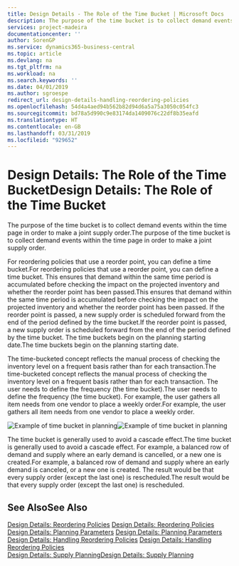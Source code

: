 ```yaml
---
title: Design Details - The Role of the Time Bucket | Microsoft Docs
description: The purpose of the time bucket is to collect demand events within the time page in order to make a joint supply order.
services: project-madeira
documentationcenter: ''
author: SorenGP
ms.service: dynamics365-business-central
ms.topic: article
ms.devlang: na
ms.tgt_pltfrm: na
ms.workload: na
ms.search.keywords: ''
ms.date: 04/01/2019
ms.author: sgroespe
redirect_url: design-details-handling-reordering-policies
ms.openlocfilehash: 54d4a4aed94b562b82d94d6a5a75a3050c054fc3
ms.sourcegitcommit: bd78a5d990c9e83174da1409076c22df8b35eafd
ms.translationtype: HT
ms.contentlocale: en-GB
ms.lasthandoff: 03/31/2019
ms.locfileid: "929652"
---
```

# <a name="design-details-the-role-of-the-time-bucket"></a><span data-ttu-id="5c6cc-103">Design Details: The Role of the Time Bucket</span><span class="sxs-lookup"><span data-stu-id="5c6cc-103">Design Details: The Role of the Time Bucket</span></span>
<span data-ttu-id="5c6cc-104">The purpose of the time bucket is to collect demand events within the time page in order to make a joint supply order.</span><span class="sxs-lookup"><span data-stu-id="5c6cc-104">The purpose of the time bucket is to collect demand events within the time page in order to make a joint supply order.</span></span>  

 <span data-ttu-id="5c6cc-105">For reordering policies that use a reorder point, you can define a time bucket.</span><span class="sxs-lookup"><span data-stu-id="5c6cc-105">For reordering policies that use a reorder point, you can define a time bucket.</span></span> <span data-ttu-id="5c6cc-106">This ensures that demand within the same time period is accumulated before checking the impact on the projected inventory and whether the reorder point has been passed.</span><span class="sxs-lookup"><span data-stu-id="5c6cc-106">This ensures that demand within the same time period is accumulated before checking the impact on the projected inventory and whether the reorder point has been passed.</span></span> <span data-ttu-id="5c6cc-107">If the reorder point is passed, a new supply order is scheduled forward from the end of the period defined by the time bucket.</span><span class="sxs-lookup"><span data-stu-id="5c6cc-107">If the reorder point is passed, a new supply order is scheduled forward from the end of the period defined by the time bucket.</span></span> <span data-ttu-id="5c6cc-108">The time buckets begin on the planning starting date.</span><span class="sxs-lookup"><span data-stu-id="5c6cc-108">The time buckets begin on the planning starting date.</span></span>  

 <span data-ttu-id="5c6cc-109">The time-bucketed concept reflects the manual process of checking the inventory level on a frequent basis rather than for each transaction.</span><span class="sxs-lookup"><span data-stu-id="5c6cc-109">The time-bucketed concept reflects the manual process of checking the inventory level on a frequent basis rather than for each transaction.</span></span> <span data-ttu-id="5c6cc-110">The user needs to define the frequency (the time bucket).</span><span class="sxs-lookup"><span data-stu-id="5c6cc-110">The user needs to define the frequency (the time bucket).</span></span> <span data-ttu-id="5c6cc-111">For example, the user gathers all item needs from one vendor to place a weekly order.</span><span class="sxs-lookup"><span data-stu-id="5c6cc-111">For example, the user gathers all item needs from one vendor to place a weekly order.</span></span>  

 <span data-ttu-id="5c6cc-112">![Example of time bucket in planning](media/nav_app_supply_planning_2_reorder_cycle.png "Example of time bucket in planning")</span><span class="sxs-lookup"><span data-stu-id="5c6cc-112">![Example of time bucket in planning](media/nav_app_supply_planning_2_reorder_cycle.png "Example of time bucket in planning")</span></span>  

 <span data-ttu-id="5c6cc-113">The time bucket is generally used to avoid a cascade effect.</span><span class="sxs-lookup"><span data-stu-id="5c6cc-113">The time bucket is generally used to avoid a cascade effect.</span></span> <span data-ttu-id="5c6cc-114">For example, a balanced row of demand and supply where an early demand is cancelled, or a new one is created.</span><span class="sxs-lookup"><span data-stu-id="5c6cc-114">For example, a balanced row of demand and supply where an early demand is canceled, or a new one is created.</span></span> <span data-ttu-id="5c6cc-115">The result would be that every supply order (except the last one) is rescheduled.</span><span class="sxs-lookup"><span data-stu-id="5c6cc-115">The result would be that every supply order (except the last one) is rescheduled.</span></span>  

## <a name="see-also"></a><span data-ttu-id="5c6cc-116">See Also</span><span class="sxs-lookup"><span data-stu-id="5c6cc-116">See Also</span></span>  
 <span data-ttu-id="5c6cc-117">[Design Details: Reordering Policies](design-details-reordering-policies.md) </span><span class="sxs-lookup"><span data-stu-id="5c6cc-117">[Design Details: Reordering Policies](design-details-reordering-policies.md) </span></span>  
 <span data-ttu-id="5c6cc-118">[Design Details: Planning Parameters](design-details-planning-parameters.md) </span><span class="sxs-lookup"><span data-stu-id="5c6cc-118">[Design Details: Planning Parameters](design-details-planning-parameters.md) </span></span>  
 <span data-ttu-id="5c6cc-119">[Design Details: Handling Reordering Policies](design-details-handling-reordering-policies.md) </span><span class="sxs-lookup"><span data-stu-id="5c6cc-119">[Design Details: Handling Reordering Policies](design-details-handling-reordering-policies.md) </span></span>  
 [<span data-ttu-id="5c6cc-120">Design Details: Supply Planning</span><span class="sxs-lookup"><span data-stu-id="5c6cc-120">Design Details: Supply Planning</span></span>](design-details-supply-planning.md)
